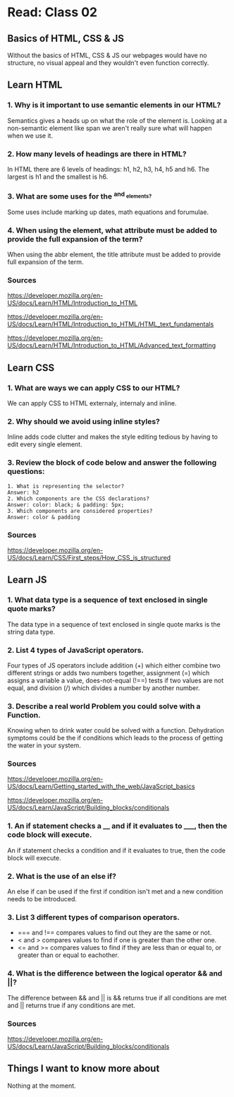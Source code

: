 # Read: Class 02

## Basics of HTML, CSS & JS

Without the basics of HTML, CSS & JS our webpages would have no structure, no visual appeal and they wouldn't even function correctly.

## Learn HTML

### 1. Why is it important to use semantic elements in our HTML?

Semantics gives a heads up on what the role of the element is. Looking at a non-semantic element like span we aren't really sure what will happen when we use it. 

### 2. How many levels of headings are there in HTML?

In HTML there are 6 levels of headings: h1, h2, h3, h4, h5 and h6. The largest is h1 and the smallest is h6.

### 3. What are some uses for the <sup> and <sub> elements?

Some uses include marking up dates, math equations and forumulae. 

### 4. When using the <abbr> element, what attribute must be added to provide the full expansion of the term?
 
When using the abbr element, the title attribute must be added to provide full expansion of the term. 

### Sources

https://developer.mozilla.org/en-US/docs/Learn/HTML/Introduction_to_HTML

https://developer.mozilla.org/en-US/docs/Learn/HTML/Introduction_to_HTML/HTML_text_fundamentals

https://developer.mozilla.org/en-US/docs/Learn/HTML/Introduction_to_HTML/Advanced_text_formatting

## Learn CSS

### 1. What are ways we can apply CSS to our HTML?

We can apply CSS to HTML externaly, internaly and inline. 

### 2. Why should we avoid using inline styles?

Inline adds code clutter and makes the style editing tedious by having to edit every single element. 

### 3. Review the block of code below and answer the following questions:

    1. What is representing the selector? 
    Answer: h2
    2. Which components are the CSS declarations? 
    Answer: color: black; & padding: 5px;
    3. Which components are considered properties? 
    Answer: color & padding

### Sources

https://developer.mozilla.org/en-US/docs/Learn/CSS/First_steps/How_CSS_is_structured

## Learn JS

### 1. What data type is a sequence of text enclosed in single quote marks?

The data type in a sequence of text enclosed in single quote marks is the string data type.

### 2. List 4 types of JavaScript operators.

Four types of JS operators include addition (+) which either combine two different strings or adds two numbers together, assignment (=) which assigns a variable a value, does-not-equal (!==) tests if two values are not equal, and division (/) which divides a number by another number.

### 3. Describe a real world Problem you could solve with a Function.

Knowing when to drink water could be solved with a function. Dehydration symptoms could be the if conditions which leads to the process of getting the water in your system. 

### Sources

https://developer.mozilla.org/en-US/docs/Learn/Getting_started_with_the_web/JavaScript_basics

https://developer.mozilla.org/en-US/docs/Learn/JavaScript/Building_blocks/conditionals


### 1. An if statement checks a __ and if it evaluates to ___, then the code block will execute.

An if statement checks a condition and if it evaluates to true, then the code block will execute.

### 2. What is the use of an else if?

An else if can be used if the first if condition isn't met and a new condition needs to be introduced. 

### 3. List 3 different types of comparison operators.
* === and !== compares values to find out they are the same or not.
* < and > compares values to find if one is greater than the other one.
* <= and >= compares values to find if they are less than or equal to, or greater than or equal to eachother.

### 4. What is the difference between the logical operator && and ||?
The difference between && and || is && returns true if all conditions are met and || returns true if any conditions are met.

### Sources 

https://developer.mozilla.org/en-US/docs/Learn/JavaScript/Building_blocks/conditionals

## Things I want to know more about

Nothing at the moment.